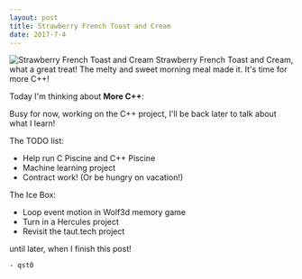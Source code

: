 ```yaml
---
layout: post
title: Strawberry French Toast and Cream
date: 2017-7-4
---
```

![Strawberry French Toast and Cream](http://cerealize.me/images/2017-7-4.jpg)
Strawberry French Toast and Cream, what a great treat!
The melty and sweet morning meal made it.
It's time for more C++!

Today I'm thinking about **More C++**:

Busy for now, working on the C++ project, I'll be back later to talk about what I learn!

The TODO list:
* Help run C Piscine and C++ Piscine
* Machine learning project
* Contract work! (Or be hungry on vacation!)

The Ice Box:
* Loop event motion in Wolf3d memory game
* Turn in a Hercules project
* Revisit the taut.tech project

until later, when I finish this post!

`- qst0`
